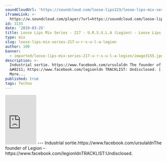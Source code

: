 ```yaml
---
soundCloudUrl: 'https://soundcloud.com/loose-lips123/loose-lips-mix-series-217-ursula'
iframeLink: >-
  https://w.soundcloud.com/player/?url=https://soundcloud.com/loose-lips123/loose-lips-mix-series-217-ursula&color=00aabb&auto_play=false&hide_related=false&show_comments=true&show_user=true&show_reposts=false
id: 3155
date: '2019-03-25'
title: Loose Lips Mix Series - 217 - U.R.S.U.L.A (Legion) - Loose Lips
type: mix
slug: loose-lips-mix-series-217-u-r-s-u-l-a-legion
author: 100
banner:
  - imported/loose-lips-mix-series-217-u-r-s-u-l-a-legion/image3155.jpeg
description: >-
  Industrial sortie. https://www.facebook.com/ursulaldn The founder of Legion
  &#8211; https://www.facebook.com/legionldn TRACKLIST: Undisclosed. [...]Read
  More...
published: true
tags: Techno
---
```

<iframe id="sc-widget" title="title" width="100" height="160" scrolling="no" frameborder="yes" allow="autoplay" src="https://w.soundcloud.com/player/?url=https://soundcloud.com/loose-lips123/loose-lips-mix-series-217-ursula&amp;color=00aabb&amp;auto_play=false&amp;hide_related=false&amp;show_comments=true&amp;show_user=true&amp;show_reposts=false"></iframe>
---
Industrial sortie.https://www.facebook.com/ursulaldnThe founder of Legion – https://www.facebook.com/legionldnTRACKLIST:Undisclosed.